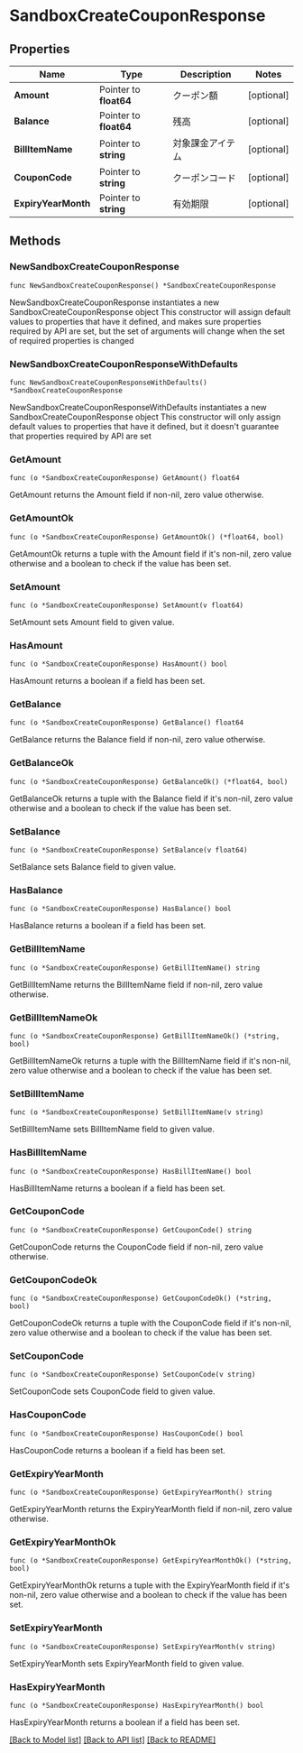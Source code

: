 # SandboxCreateCouponResponse

## Properties

Name | Type | Description | Notes
------------ | ------------- | ------------- | -------------
**Amount** | Pointer to **float64** | クーポン額 | [optional] 
**Balance** | Pointer to **float64** | 残高 | [optional] 
**BillItemName** | Pointer to **string** | 対象課金アイテム | [optional] 
**CouponCode** | Pointer to **string** | クーポンコード | [optional] 
**ExpiryYearMonth** | Pointer to **string** | 有効期限 | [optional] 

## Methods

### NewSandboxCreateCouponResponse

`func NewSandboxCreateCouponResponse() *SandboxCreateCouponResponse`

NewSandboxCreateCouponResponse instantiates a new SandboxCreateCouponResponse object
This constructor will assign default values to properties that have it defined,
and makes sure properties required by API are set, but the set of arguments
will change when the set of required properties is changed

### NewSandboxCreateCouponResponseWithDefaults

`func NewSandboxCreateCouponResponseWithDefaults() *SandboxCreateCouponResponse`

NewSandboxCreateCouponResponseWithDefaults instantiates a new SandboxCreateCouponResponse object
This constructor will only assign default values to properties that have it defined,
but it doesn't guarantee that properties required by API are set

### GetAmount

`func (o *SandboxCreateCouponResponse) GetAmount() float64`

GetAmount returns the Amount field if non-nil, zero value otherwise.

### GetAmountOk

`func (o *SandboxCreateCouponResponse) GetAmountOk() (*float64, bool)`

GetAmountOk returns a tuple with the Amount field if it's non-nil, zero value otherwise
and a boolean to check if the value has been set.

### SetAmount

`func (o *SandboxCreateCouponResponse) SetAmount(v float64)`

SetAmount sets Amount field to given value.

### HasAmount

`func (o *SandboxCreateCouponResponse) HasAmount() bool`

HasAmount returns a boolean if a field has been set.

### GetBalance

`func (o *SandboxCreateCouponResponse) GetBalance() float64`

GetBalance returns the Balance field if non-nil, zero value otherwise.

### GetBalanceOk

`func (o *SandboxCreateCouponResponse) GetBalanceOk() (*float64, bool)`

GetBalanceOk returns a tuple with the Balance field if it's non-nil, zero value otherwise
and a boolean to check if the value has been set.

### SetBalance

`func (o *SandboxCreateCouponResponse) SetBalance(v float64)`

SetBalance sets Balance field to given value.

### HasBalance

`func (o *SandboxCreateCouponResponse) HasBalance() bool`

HasBalance returns a boolean if a field has been set.

### GetBillItemName

`func (o *SandboxCreateCouponResponse) GetBillItemName() string`

GetBillItemName returns the BillItemName field if non-nil, zero value otherwise.

### GetBillItemNameOk

`func (o *SandboxCreateCouponResponse) GetBillItemNameOk() (*string, bool)`

GetBillItemNameOk returns a tuple with the BillItemName field if it's non-nil, zero value otherwise
and a boolean to check if the value has been set.

### SetBillItemName

`func (o *SandboxCreateCouponResponse) SetBillItemName(v string)`

SetBillItemName sets BillItemName field to given value.

### HasBillItemName

`func (o *SandboxCreateCouponResponse) HasBillItemName() bool`

HasBillItemName returns a boolean if a field has been set.

### GetCouponCode

`func (o *SandboxCreateCouponResponse) GetCouponCode() string`

GetCouponCode returns the CouponCode field if non-nil, zero value otherwise.

### GetCouponCodeOk

`func (o *SandboxCreateCouponResponse) GetCouponCodeOk() (*string, bool)`

GetCouponCodeOk returns a tuple with the CouponCode field if it's non-nil, zero value otherwise
and a boolean to check if the value has been set.

### SetCouponCode

`func (o *SandboxCreateCouponResponse) SetCouponCode(v string)`

SetCouponCode sets CouponCode field to given value.

### HasCouponCode

`func (o *SandboxCreateCouponResponse) HasCouponCode() bool`

HasCouponCode returns a boolean if a field has been set.

### GetExpiryYearMonth

`func (o *SandboxCreateCouponResponse) GetExpiryYearMonth() string`

GetExpiryYearMonth returns the ExpiryYearMonth field if non-nil, zero value otherwise.

### GetExpiryYearMonthOk

`func (o *SandboxCreateCouponResponse) GetExpiryYearMonthOk() (*string, bool)`

GetExpiryYearMonthOk returns a tuple with the ExpiryYearMonth field if it's non-nil, zero value otherwise
and a boolean to check if the value has been set.

### SetExpiryYearMonth

`func (o *SandboxCreateCouponResponse) SetExpiryYearMonth(v string)`

SetExpiryYearMonth sets ExpiryYearMonth field to given value.

### HasExpiryYearMonth

`func (o *SandboxCreateCouponResponse) HasExpiryYearMonth() bool`

HasExpiryYearMonth returns a boolean if a field has been set.


[[Back to Model list]](../README.md#documentation-for-models) [[Back to API list]](../README.md#documentation-for-api-endpoints) [[Back to README]](../README.md)


